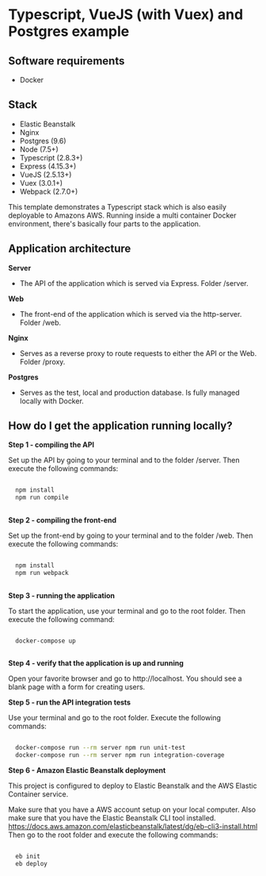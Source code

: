 # Typescript, VueJS (with Vuex) and Postgres example
## Software requirements
 * Docker

## Stack
 * Elastic Beanstalk
 * Nginx
 * Postgres (9.6)
 * Node (7.5+)
 * Typescript (2.8.3+)
 * Express (4.15.3+)
 * VueJS (2.5.13+)
 * Vuex (3.0.1+)
 * Webpack (2.7.0+)

This template demonstrates a Typescript stack which is also easily deployable to Amazons AWS.
Running inside a multi container Docker environment, there's basically four parts to the application.

## Application architecture
 **Server**
 * The API of the application which is served via Express. Folder /server.

 **Web**
 * The front-end of the application which is served via the http-server. Folder /web.

 **Nginx**
 * Serves as a reverse proxy to route requests to either the API or the Web. Folder /proxy.

 **Postgres**
 * Serves as the test, local and production database. Is fully managed locally with Docker.

## How do I get the application running locally?

**Step 1 - compiling the API** 

Set up the API by going to your terminal and to the folder /server. Then execute the following commands:

```sh

  npm install
  npm run compile
  
```

**Step 2 - compiling the front-end** 

Set up the front-end by going to your terminal and to the folder /web. Then execute the following commands:

```sh

  npm install
  npm run webpack
  
```

**Step 3 - running the application** 

To start the application, use your terminal and go to the root folder. Then execute the following command:

```sh

  docker-compose up
 
```

**Step 4 - verify that the application is up and running**

Open your favorite browser and go to http://localhost. You should see a blank page with a form for creating users.


**Step 5 - run the API integration tests** 

Use your terminal and go to the root folder. Execute the following commands:

```sh

  docker-compose run --rm server npm run unit-test
  docker-compose run --rm server npm run integration-coverage

```

**Step 6 - Amazon Elastic Beanstalk deployment**

This project is configured to deploy to Elastic Beanstalk and the AWS Elastic Container service.

Make sure that you have a AWS account setup on your local computer. Also make sure that you have the Elastic Beanstalk CLI tool installed. https://docs.aws.amazon.com/elasticbeanstalk/latest/dg/eb-cli3-install.html
Then go to the root folder and execute the following commands:

```sh

  eb init
  eb deploy

```
